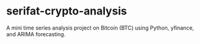 # serifat-crypto-analysis
A mini time series analysis project on Bitcoin (BTC) using Python, yfinance, and ARIMA forecasting.
